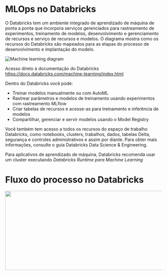 # MLOps no Databricks

O Databricks tem um ambiente integrado de aprendizado de máquina de ponta a ponta que incorpora serviços gerenciados para rastreamento de experimentos, treinamento de modelos, desenvolvimento e gerenciamento de recursos e serviço de recursos e modelos. O diagrama mostra como os recursos do Databricks são mapeados para as etapas do processo de desenvolvimento e implantação do modelo.


<IMG  src="https://docs.databricks.com/_images/ml-diagram.png"  alt="Machine learning diagram"/>

Acesso direto à documentação do Databricks https://docs.databricks.com/machine-learning/index.html

Dentro do Databricks você pode:

- Treinar modelos manualmente ou com AutoML
- Rastrear parâmetros e modelos de treinamento usando experimentos com rastreamento MLflow
- Criar tabelas de recursos e acesse-as para treinamento e inferência de modelos
- Compartilhar, gerenciar e servir modelos usando o Model Registry

Você também tem acesso a todos os recursos do espaço de trabalho Databricks, como notebooks, clusters, trabalhos, dados, tabelas Delta, segurança e controles administrativos e assim por diante. Para obter mais informações, consulte o guia Databricks Data Science & Engineering.

Para aplicativos de aprendizado de máquina, Databricks recomenda usar um cluster executando *Databricks Runtime para Machine Learning*

# Fluxo do processo no Databricks

<IMG src="https://lh5.googleusercontent.com/beqfvHrp3j213jliv7rLaOhRS9LY3q58Y9OcsoHGEUpa5W55nSZeRJ5IhlypgaFzrXU2tk3qSQrPzU1nwPgtR17k6fupB_cXQ0E4r4SxNJ6tiSGYWINNMZkv6Hru5tLzg8s1DVUBYxPv_1J4P41ZAAxMIM20gH5udpbm6Fk75Fix1sHWsOz0fU8UOOL2fw"  width="602"  height="255" style="margin-left:0px;margin-top:0px"/></SPAN></SPAN></B>




